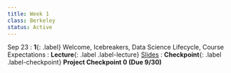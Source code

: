 ```yaml
---
title: Week 1
class: Berkeley
status: Active
---
```


Sep 23
: **1**{: .label} Welcome, Icebreakers,  Data Science Lifecycle, Course Expectations
: **Lecture**{: .label .label-lecture} <a href = "{{site.links.lectures.lecture01}}" target = "_blank">Slides</a>
: **Checkpoint**{: .label .label-checkpoint} **Project Checkpoint 0 (Due 9/30)**
